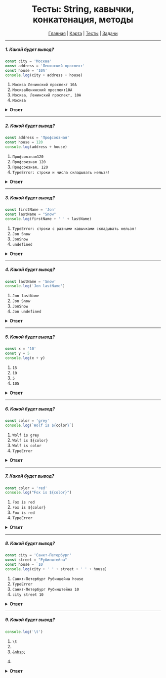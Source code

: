 <div align="center">

# Тесты: String, кавычки, конкатенация, методы

[Главная](https://github.com/dollaween/junior-roadmap/)
|
[Карта](/roadmap/README.md)
|
[Тесты](/tests/README.md)
|
[Задачи](/tasks/README.md)

</div>

---

##### 1. Какой будет вывод?

```javascript
const city = 'Москва'
const address = 'Ленинский проспект'
const house = '10А'
console.log(city + address + house)
```

1. `Москва Ленинский проспект 10А`
2. `МоскваЛенинский проспект10А`
3. `Москва, Ленинский проспект, 10А`
4. `Москва`

<details><summary><b>Ответ</b></summary>
<p>

**Ответ: 2**

Конкатенация (объединение) строк происходит без добавления символов движком "от себя" — если между строками не было пробелов или запятых — то и в итоговой строке их не будет.

</p>
</details>

---

##### 2. Какой будет вывод?

```javascript
const address = 'Профсоюзная'
const house = 120
console.log(address + house)
```

1. `Профсоюзная120`
2. `Профсоюзная 120`
3. `Профсоюзная, 120`
4. `TypeError: строки и числа складывать нельзя!`

<details><summary><b>Ответ</b></summary>
<p>

**Ответ: 1**

Строки и числа можно конкатенировать (объединять). В результате конкатенации мы получим строку.

</p>
</details>

---

##### 3. Какой будет вывод?

```javascript
const firstName = 'Jon'
const lastName = "Snow"
console.log(firstName + ' ' + lastName)
```

1. `TypeError: строки с разными кавычками складывать нельзя!`
2. `Jon Snow`
3. `JonSnow`
4. `undefined`

<details><summary><b>Ответ</b></summary>
<p>

**Ответ: 2**

Одинарные и двойные кавычки ничем не отличаются и их можно конкатенировать.

</p>
</details>

---

##### 4. Какой будет вывод?

```javascript
const lastName = 'Snow'
console.log('Jon lastName')
```

1. `Jon lastName`
2. `Jon Snow`
3. `JonSnow`
4. `Jon undefined`

<details><summary><b>Ответ</b></summary>
<p>

**Ответ: 1**

Символы в одинарных и двойных кавычках являются обычным текстом. Исключение составляет только символ обратного слэша `\`.

</p>
</details>

---

##### 5. Какой будет вывод?

```javascript
const x = '10'
const y = 5
console.log(x + y)
```

1. `15`
2. `10`
3. `5`
4. `105`

<details><summary><b>Ответ</b></summary>
<p>

**Ответ: 4**

При конкатенации, если один из операндов является строкой, то оба операнда будут приведены к строке и будут конкатенироваться как строки.

</p>
</details>

---

##### 6. Какой будет вывод?

```javascript
const color = 'grey'
console.log(`Wolf is ${color}`)
```

1. `Wolf is grey`
2. `Wolf is ${color}`
3. `Wolf is color`
4. `TypeError`

<details><summary><b>Ответ</b></summary>
<p>

**Ответ: 1**

В апострофах (обратных кавычках) можно использовать переменные, если обернуть их в конструкцию `${}`.

</p>
</details>

---

##### 7. Какой будет вывод?

```javascript
const color = 'red'
console.log("Fox is ${color}")
```

1. `Fox is red`
2. `Fox is ${color}`
3. `Fox is red`
4. `TypeError`

<details><summary><b>Ответ</b></summary>
<p>

**Ответ: 2**

Символы в одинарных и двойных кавычках являются обычным текстом. Исключение составляет только символ обратного слэша `\`.

</p>
</details>

---

##### 8. Какой будет вывод?

```javascript
const city = 'Санкт-Петербург'
const street = "Рубинштейна"
const house = `10`
console.log(city + ' ' + street + ' ' + house)
```

1. `Санкт-Петербург Рубиншейна house`
2. `TypeError`
3. `Санкт-Петербург Рубинштейна 10`
4. `city street 10`

<details><summary><b>Ответ</b></summary>
<p>

**Ответ: 3**

Конкатенировать строки в одинарных, обратных кавычках и апострофах можно.

</p>
</details>

---

##### 9. Какой будет вывод?

```javascript
console.log('\t')
```

1. `\t`
2. ` `
3. `&nbsp;`
4. ````````

<details><summary><b>Ответ</b></summary>
<p>

**Ответ: 4**

Символ обратного слэша `\` является служебным. В данном случае, `\t` — это табуляция.

</p>
</details>


